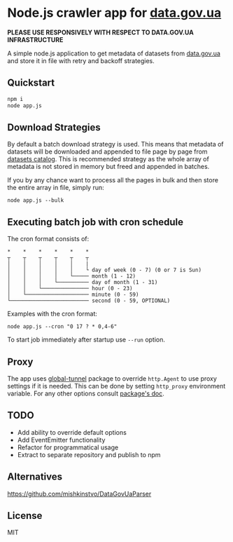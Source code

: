 # Node.js crawler app for [data.gov.ua](http://data.gov.ua)

**PLEASE USE RESPONSIVELY WITH RESPECT TO DATA.GOV.UA INFRASTRUCTURE**

A simple node.js application to get metadata of datasets from [data.gov.ua](http://data.gov.ua) and store it in file with retry and backoff strategies.

## Quickstart

```sh
npm i
node app.js
```

## Download Strategies
By default a batch download strategy is used. This means that metadata of datasets will be downloaded and appended to file page by page from [datasets catalog](http://data.gov.ua/datasets). This is recommended strategy as the whole array of metadata is not stored in memory but freed and appended in batches.

If you by any chance want to process all the pages in bulk and then store the entire array in file, simply run:

```
node app.js --bulk
```

## Executing batch job with cron schedule

The cron format consists of:
```
*    *    *    *    *    *
┬    ┬    ┬    ┬    ┬    ┬
│    │    │    │    │    |
│    │    │    │    │    └ day of week (0 - 7) (0 or 7 is Sun)
│    │    │    │    └───── month (1 - 12)
│    │    │    └────────── day of month (1 - 31)
│    │    └─────────────── hour (0 - 23)
│    └──────────────────── minute (0 - 59)
└───────────────────────── second (0 - 59, OPTIONAL)
```

Examples with the cron format:

```
node app.js --cron "0 17 ? * 0,4-6"
```

To start job immediately after startup use `--run` option.

## Proxy
The app uses [global-tunnel](https://www.npmjs.com/package/global-tunnel) package to override `http.Agent` to use proxy settings if it is needed. This can be done by setting `http_proxy` environment variable. For any other options consult [package's doc](https://www.npmjs.com/package/global-tunnel).

## TODO
* Add ability to override default options
* Add EventEmitter functionality
* Refactor for programmatical usage
* Extract to separate repository and publish to npm


## Alternatives
https://github.com/mishkinstvo/DataGovUaParser

## License

MIT
